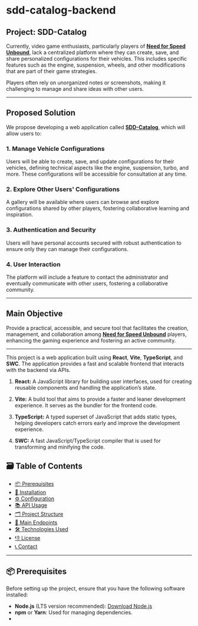 # sdd-catalog-backend

## Project: SDD-Catalog

Currently, video game enthusiasts, particularly players of [**Need for Speed Unbound**](https://www.ea.com/es-es/games/need-for-speed/need-for-speed-unbound), lack a centralized platform where they can create, save, and share personalized configurations for their vehicles. This includes specific features such as the engine, suspension, wheels, and other modifications that are part of their game strategies.

Players often rely on unorganized notes or screenshots, making it challenging to manage and share ideas with other users.

---

## Proposed Solution

We propose developing a web application called [**SDD-Catalog**](https://sdd-catalog.netlify.app/home), which will allow users to:

### 1. Manage Vehicle Configurations

Users will be able to create, save, and update configurations for their vehicles, defining technical aspects like the engine, suspension, turbo, and more. These configurations will be accessible for consultation at any time.

### 2. Explore Other Users' Configurations

A gallery will be available where users can browse and explore configurations shared by other players, fostering collaborative learning and inspiration.

### 3. Authentication and Security

Users will have personal accounts secured with robust authentication to ensure only they can manage their configurations.

### 4. User Interaction

The platform will include a feature to contact the administrator and eventually communicate with other users, fostering a collaborative community.

---

## Main Objective

Provide a practical, accessible, and secure tool that facilitates the creation, management, and collaboration among [**Need for Speed Unbound**](https://www.ea.com/es-es/games/need-for-speed/need-for-speed-unbound) players, enhancing the gaming experience and fostering an active community.

---

This project is a web application built using **React**, **Vite**, **TypeScript**, and **SWC**. The application provides a fast and scalable frontend that interacts with the backend via APIs.

1. **React:** A JavaScript library for building user interfaces, used for creating reusable components and handling the application’s state.

2. **Vite:** A build tool that aims to provide a faster and leaner development experience. It serves as the bundler for the frontend code.

3. **TypeScript:** A typed superset of JavaScript that adds static types, helping developers catch errors early and improve the development experience.

4. **SWC:** A fast JavaScript/TypeScript compiler that is used for transforming and minifying the code.

## 🗃️ **Table of Contents**

- [📦 Prerequisites](#-prerequisites)
- [🚀 Installation](#-installation)
- [⚙️ Configuration](#-configuration)
- [📚 API Usage](#-api-usage)
- [🗂 Project Structure](#-project-structure)
- [📡 Main Endpoints](#-main-endpoints)
- [🛠️ Technologies Used](#-technologies-used)
- [👎 License](#-license)
- [📞 Contact](#-contact)

---

## 📦 **Prerequisites**

 Before setting up the project, ensure that you have the following software installed:
 - **Node.js** (LTS version recommended): [Download Node.js](https://nodejs.org/en)
 - **npm** or **Yarn**: Used for managing dependencies.
 -


